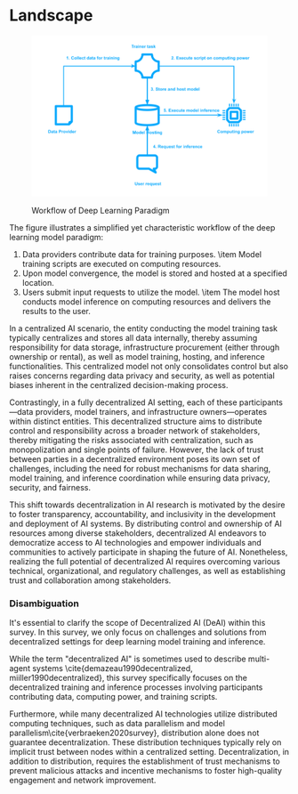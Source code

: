 # Landscape

<figure><img src="../.gitbook/assets/def_workflow.png" alt=""><figcaption><p>Workflow of Deep Learning Paradigm</p></figcaption></figure>

The figure illustrates a simplified yet characteristic workflow of the deep learning model paradigm:

1. Data providers contribute data for training purposes. \item Model training scripts are executed on computing resources.
2. Upon model convergence, the model is stored and hosted at a specified location.
3. Users submit input requests to utilize the model. \item The model host conducts model inference on computing resources and delivers the results to the user.&#x20;

In a centralized AI scenario, the entity conducting the model training task typically centralizes and stores all data internally, thereby assuming responsibility for data storage, infrastructure procurement (either through ownership or rental), as well as model training, hosting, and inference functionalities. This centralized model not only consolidates control but also raises concerns regarding data privacy and security, as well as potential biases inherent in the centralized decision-making process.

Contrastingly, in a fully decentralized AI setting, each of these participants—data providers, model trainers, and infrastructure owners—operates within distinct entities. This decentralized structure aims to distribute control and responsibility across a broader network of stakeholders, thereby mitigating the risks associated with centralization, such as monopolization and single points of failure. However, the lack of trust between parties in a decentralized environment poses its own set of challenges, including the need for robust mechanisms for data sharing, model training, and inference coordination while ensuring data privacy, security, and fairness.

This shift towards decentralization in AI research is motivated by the desire to foster transparency, accountability, and inclusivity in the development and deployment of AI systems. By distributing control and ownership of AI resources among diverse stakeholders, decentralized AI endeavors to democratize access to AI technologies and empower individuals and communities to actively participate in shaping the future of AI. Nonetheless, realizing the full potential of decentralized AI requires overcoming various technical, organizational, and regulatory challenges, as well as establishing trust and collaboration among stakeholders.



### Disambiguation

It's essential to clarify the scope of Decentralized AI (DeAI) within this survey. In this survey, we only focus on challenges and solutions from decentralized settings for deep learning model training and inference.

While the term "decentralized AI" is sometimes used to describe multi-agent systems \cite{demazeau1990decentralized, miiller1990decentralized}, this survey specifically focuses on the decentralized training and inference processes involving participants contributing data, computing power, and training scripts.

Furthermore, while many decentralized AI technologies utilize distributed computing techniques, such as data parallelism and model parallelism\cite{verbraeken2020survey}, distribution alone does not guarantee decentralization. These distribution techniques typically rely on implicit trust between nodes within a centralized setting. Decentralization, in addition to distribution, requires the establishment of trust mechanisms to prevent malicious attacks and incentive mechanisms to foster high-quality engagement and network improvement.

